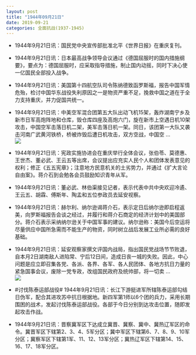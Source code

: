 ```yaml
---
layout: post
title: "1944年09月21日"
date: 2019-09-21
categories: 全面抗战(1937-1945)
---
```


<meta name="referrer" content="no-referrer" />

- 1944年9月21日讯：国民党中央宣传部批准北平《世界日报》在重庆复刊。 

- 1944年9月21日讯：日本最高战争领导会议通过《德国屈服时的国内措施纲要》，要点为：德国屈服时，应采取指导措施，制止国内动摇，同时下决心使一亿国民全部投入战争。 

- 1944年9月21日讯：美国第十四航空队司令陈纳德致函罗斯福，报告中国军情危殆，检讨中国华东战役失利原因之一是物资严重不足，挽救中国之道在于全力支持重庆，并力促国共统一。 

- 1944年9月21日讯：中美空军混合团第五大队出动飞机15架，轰炸湖南宁乡及新市日军高炮阵地和仓库，毁仓库四座及高炮六门，旋在新市上空遇日机10架攻击，中国空军击落日机二架，美军击落日机一架。同日，该团第一大队又袭击河南广武黄河铁桥，桥被炸毁后遭日机攻击，双方空战，中国空 ... <br/><img src="https://wx2.sinaimg.cn/large/aca367d8ly1g77e2w5quvj20c809074b.jpg" />

- 1944年9月21日讯：宪政实施协进会在重庆举行全体会议，张伯苓、莫德惠、王世杰、董必武、王云五等出席，会议提出应充实人民个人和团体发表意见的权利；修正《五五宪章》；注意地方民意机关的土劣势力，并通过《扩大言论自由案》。蒋介石到会勉各会员鼓励知识青年从军。 

- 1944年9月21日讯：董必武、林伯渠接见记者，表示代表中共中央欢迎冷遹、王云五、胡霖、傅斯年、陶孟和五位参政员去延安视察。 

- 1944年9月21日讯：赫尔利、纳尔逊谒蒋介石，表示定日后纳尔逊即启程返美，向罗斯福报告会谈之经过，并履行和蒋介石商定的经济计划中的美国部分。蒋介石表示采纳纳尔逊关于中国军事的建议。纳尔逊称：美国今后空运将尽量供应中国所急需而不能生产的物资，同时树立战后发展工业所必需的良好基础。 

- 1944年9月21日讯：延安观察家撰文评国内战局，指出国民党战场节节败退，自本月2日湖南敌人进陷常、宁后12日间，造成日丧一城的失败。因此，中心问题是应立即召集各党、各派、各界、各军、各人民团体、各地方抗日力量的紧急国事会议，废除一党专政，改组国民政府及统帅部，将一切卖 ... <br/><img src="https://wx3.sinaimg.cn/large/aca367d8ly1g76yh0qf9nj20c80aymx9.jpg" />

- #讨伐陈泰运部战役# 1944年9月21日讯：长江下游挺进军所辖陈泰运部勾结日伪军，配合其进攻苏中抗日根据地。新四军第1师以6个团的兵力，采用长期围困的战术，发起讨伐陈泰运部战役。各部于今日分别到达攻击位置，随即发起攻击作战。 

- 1944年9月21日讯：晋察冀军区下达成立冀晋、冀察、冀中、冀热辽军区的命令。冀晋军区下辖第2、3、4、5军分区；冀中军区下辖第6、7、8、9、10军分区；冀察军区下辖第1军、11、12、13军分区；冀热辽军区下辖第14、15、16、17、18军分区。 

